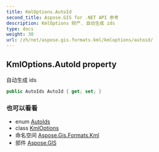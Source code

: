 ```yaml
---
title: KmlOptions.AutoId
second_title: Aspose.GIS for .NET API 参考
description: KmlOptions 财产. 自动生成 ids
type: docs
weight: 30
url: /zh/net/aspose.gis.formats.kml/kmloptions/autoid/
---
```

## KmlOptions.AutoId property

自动生成 ids

```csharp
public AutoIds AutoId { get; set; }
```

### 也可以看看

* enum [AutoIds](../../../aspose.gis/autoids/)
* class [KmlOptions](../)
* 命名空间 [Aspose.Gis.Formats.Kml](../../kmloptions/)
* 部件 [Aspose.GIS](../../../)


